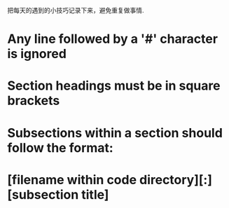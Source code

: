 把每天的遇到的小技巧记录下来，避免重复做事情.

# Any line followed by a '#' character is ignored
# Section headings must be in square brackets
# Subsections within a section should follow the format:
#   [filename within code directory][:][subsection title]
